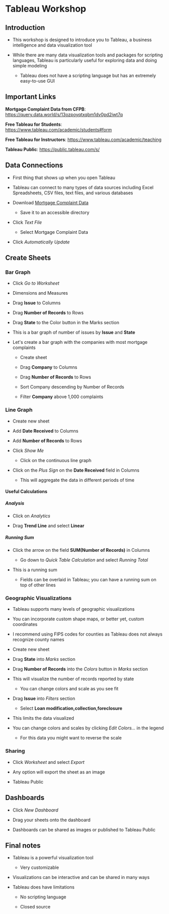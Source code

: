 # Tableau Workshop

## Introduction

- This workshop is designed to introduce you to Tableau, a business intelligence and data visualization tool

- While there are many data visualization tools and packages for scripting languages, Tableau is particularly useful for exploring data and doing simple modeling

  - Tableau does not have a scripting language but has an extremely easy-to-use GUI

## Important Links

**Mortgage Complaint Data from CFPB**: https://query.data.world/s/13ozpoyqtxqbm1dv0pd2iwt7q

**Free Tableau for Students**: https://www.tableau.com/academic/students#form

**Free Tableau for Instructors**: https://www.tableau.com/academic/teaching

**Tableau Public**: https://public.tableau.com/s/

## Data Connections

- First thing that shows up when you open Tableau

- Tableau can connect to many types of data sources including Excel Spreadsheets, CSV files, text files, and various databases

- Download [Mortgage Complaint Data](https://query.data.world/s/13ozpoyqtxqbm1dv0pd2iwt7q)

  - Save it to an accessible directory

- Click _Text File_
  - Select Mortgage Complaint Data

- Click _Automatically Update_

## Create Sheets

### Bar Graph

- Click _Go to Worksheet_

- Dimensions and Measures

- Drag **Issue** to Columns

- Drag **Number of Records** to Rows

- Drag **State** to the Color button in the Marks section

- This is a bar graph of number of issues by **Issue** and **State**

- Let's create a bar graph with the companies with most mortgage complaints

  - Create sheet

  - Drag **Company** to Columns

  - Drag **Number of Records** to Rows

  - Sort Company descending by Number of Records

  - Filter **Company** above 1,000 complaints

### Line Graph

- Create new sheet

- Add **Date Received** to Columns

- Add **Number of Records** to Rows

- Click _Show Me_

  - Click on the continuous line graph

- Click on the _Plus Sign_ on the **Date Received** field in Columns
  - This will aggregate the data in different periods of time

#### Useful Calculations

##### Analysis

- Click on _Analytics_

- Drag **Trend Line** and select **Linear**

##### Running Sum

- Click the arrow on the field **SUM(Number of Records)** in Columns

  - Go down to _Quick Table Calculation_ and select _Running Total_

- This is a running sum

  - Fields can be overlaid in Tableau; you can have a running sum on top of other lines

### Geographic Visualizations

- Tableau supports many levels of geographic visualizations

- You can incorporate custom shape maps, or better yet, custom coordinates

- I recommend using FIPS codes for counties as Tableau does not always recognize county names

- Create new sheet

- Drag **State** into _Marks_ section

- Drag **Number of Records** into the _Colors_ button in _Marks_ section

- This will visualize the number of records reported by state

  - You can change colors and scale as you see fit

- Drag **Issue** into _Filters_ section

  - Select **Loan modification,collection,foreclosure**

- This limits the data visualized

- You can change colors and scales by clicking _Edit Colors…_ in the legend

  - For this data you might want to reverse the scale

### Sharing

- Click _Worksheet_ and select _Export_

- Any option will export the sheet as an image

- Tableau Public

## Dashboards

- Click _New Dashboard_

- Drag your sheets onto the dashboard

- Dashboards can be shared as images or published to Tableau Public

## Final notes

- Tableau is a powerful visualization tool

  - Very customizable

- Visualizations can be interactive and can be shared in many ways

- Tableau does have limitations

  - No scripting language

  - Closed source







